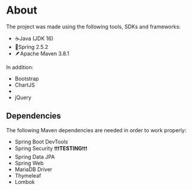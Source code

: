 # About
The project was made using the following tools, SDKs and frameworks:  

- ☕Java (JDK 16)
- 🍃Spring 2.5.2
- 🪶Apache Maven 3.8.1

In addition:
- Bootstrap
- ChartJS
- 
- jQuery

## Dependencies
The following Maven dependencies are needed in order to work properly:

- Spring Boot DevTools
- Spring Security ❗❗❗**TESTING**❗❗❗
- Spring Data JPA
- Spring Web
- MariaDB Driver
- Thymeleaf
- Lombok